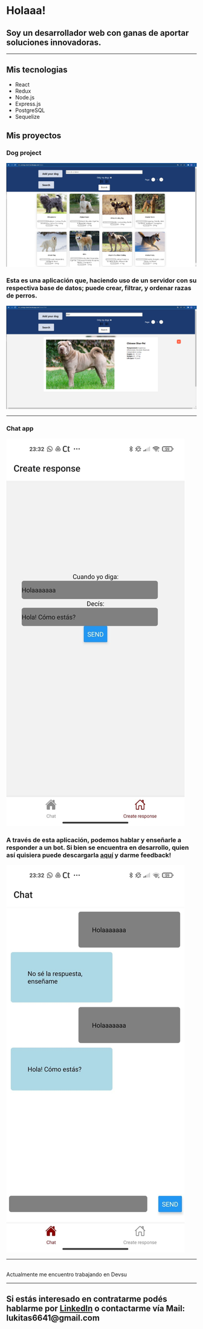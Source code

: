 <h1> Holaaa!</h1><h2>
Soy un desarrollador web con ganas de aportar soluciones innovadoras. </h2>

<hr/>
<h2> Mis tecnologias</h2>
<ul>
  <li>React</li>
  <li>Redux</li>
  <li>Node.js</li>
  <li>Express.js</li>
  <li>PostgreSQL</li>
  <li>Sequelize</li>
</ul>
<h2> Mis proyectos</h2>

<h3>Dog project</h3>

<img src="./dogspi.PNG"/>
<h3>Esta es una aplicación que, haciendo uso de un servidor con su respectiva base de datos; puede crear, filtrar, y ordenar razas de perros. </h3>
<img src="./dogpi1.PNG"/>

<hr/>

<h3>Chat app</h3>

<img src="./chat11.jpg"/>

<h3>A través de esta aplicación, podemos hablar y enseñarle a responder a un bot. Si bien se encuentra en desarrollo, quien así quisiera puede descargarla <a href="https://drive.google.com/file/d/1GW0nJRgGvDcNEpUsTzUcIgFcQ1r0TR07/view">aquí</a> y darme feedback! </h3>
  
<img src="./chat01.jpg"/>
<hr/>
<br/>
<span>
Actualmente me encuentro trabajando en Devsu
</span>
<br/>
  <hr/>
  <h2>Si estás interesado en contratarme podés hablarme por <a href="https://www.linkedin.com/in/lucas-santillan/">LinkedIn</a> o contactarme vía Mail: lukitas6641@gmail.com
  



<!--
**LucasSantillan0/LucasSantillan0** is a ✨ _special_ ✨ repository because its `README.md` (this file) appears on your GitHub profile.

Here are some ideas to get you started:

- 🔭 I’m currently working on ...
- 🌱 I’m currently learning ...
- 👯 I’m looking to collaborate on ...
- 🤔 I’m looking for help with ...
- 💬 Ask me about ...
- 📫 How to reach me: ...
- 😄 Pronouns: ...
- ⚡ Fun fact: ...
-->
